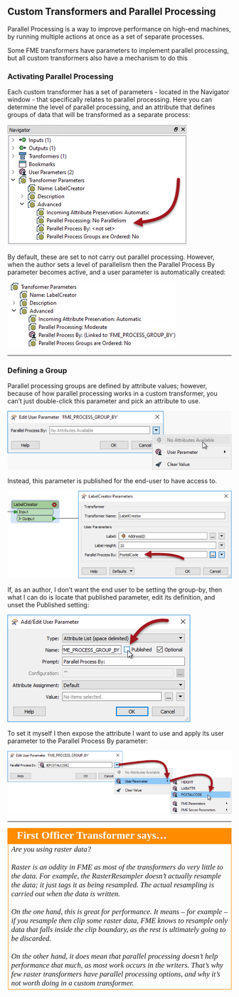 ## Custom Transformers and Parallel Processing ##

Parallel Processing is a way to improve performance on high-end machines, by running multiple actions at once as a set of separate processes.

Some FME transformers have parameters to implement parallel processing, but all custom transformers also have a mechanism to do this

### Activating Parallel Processing ###

Each custom transformer has a set of parameters - located in the Navigator window - that specifically relates to parallel processing. Here you can determine the level of parallel processing, and an attribute that defines groups of data that will be transformed as a separate process:

![](./Images/Img5.048.CTParallelOption.png)

By default, these are set to not carry out parallel processing. However, when the author sets a level of parallelism then the Parallel Process By parameter becomes active, and a user parameter is automatically created:

![](./Images/Img5.049.CTParallelOptionSet.png)

---

### Defining a Group ###

Parallel processing groups are defined by attribute values; however, because of how parallel processing works in a custom transformer, you can’t just double-click this parameter and pick an attribute to use.

![](./Images/Img5.050.CTParallelParamNoAttrs.png)

Instead, this parameter is published for the end-user to have access to.

![](./Images/Img5.051.CTParallelOptionUserParam.png)

If, as an author, I don’t want the end user to be setting the group-by, then what I can do is locate that published parameter, edit its definition, and unset the Published setting:

![](./Images/Img5.052.CTParallelParamUncheckPublished.png)

To set it myself I then expose the attribute I want to use and apply its user parameter to the Parallel Process By parameter:

![](./Images/Img5.053.ParallelProcessByBeingSet.png)

---

<table style="border-spacing: 0px">
<tr>
<td style="vertical-align:middle;background-color:darkorange;border: 2px solid darkorange">
<i class="fa fa-quote-left fa-lg fa-pull-left fa-fw" style="color:white;padding-right: 12px;vertical-align:text-top"></i>
<span style="color:white;font-size:x-large;font-weight: bold;font-family:serif">First Officer Transformer says…</span>
</td>
</tr>

<tr>
<td style="border: 1px solid darkorange">
<span style="font-family:serif; font-style:italic; font-size:larger">
Are you using raster data?
<br><br>Raster is an oddity in FME as most of the transformers do very little to the data. For example, the RasterResampler doesn’t actually resample the data; it just tags it as being resampled. The actual resampling is carried out when the data is written.
<br><br>On the one hand, this is great for performance. It means – for example – if you resample then clip some raster data, FME knows to resample only data that falls inside the clip boundary, as the rest is ultimately going to be discarded.
<br><br>On the other hand, it does mean that parallel processing doesn’t help performance that much, as most work occurs in the writers. That’s why few raster transformers have parallel processing options, and why it’s not worth doing in a custom transformer.
</span>
</td>
</tr>
</table>
